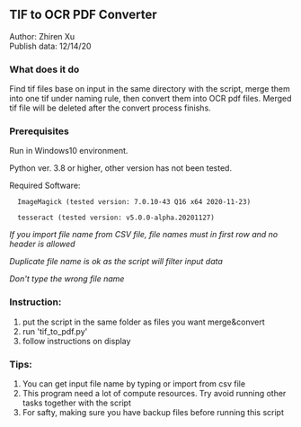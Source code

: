 ## TIF to OCR PDF Converter
Author: Zhiren Xu  
Publish data: 12/14/20

### What does it do
   Find tif files base on input in the same directory with the script, merge them into one tif under naming rule, then convert them into OCR pdf files. Merged tif file will be deleted after the convert process finishs.
   
   
### Prerequisites
   Run in Windows10 environment. 
   
   Python ver. 3.8 or higher, other version has not been tested. 
   
   Required Software: 
   
      ImageMagick (tested version: 7.0.10-43 Q16 x64 2020-11-23) 
      
      tesseract (tested version: v5.0.0-alpha.20201127)
      
   *If you import file name from CSV file, file names must in first row and no header is allowed*
   
   *Duplicate file name is ok as the script will filter input data*
   
   *Don't type the wrong file name*  

### Instruction:  
   1. put the script in the same folder as files you want merge&convert  
   2. run 'tif_to_pdf.py'  
   3. follow instructions on display

### Tips:
   1. You can get input file name by typing or import from csv file
   2. This program need a lot of compute resources. Try avoid running other tasks together with the script
   3. For safty, making sure you have backup files before running this script
